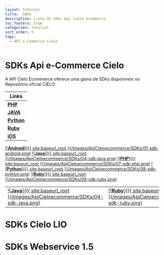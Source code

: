 ```yaml
---
layout: tutorial
title:  SDKs
description: Lista de Sdks Api cielo ecommerce
toc_footers: true
categories: tutorial
sort_order: 5
tags:
  - API e-Commerce Cielo
---
```


# SDKs Api e-Commerce Cielo

A API Cielo Ecommerce oferece uma gama de SDks disponiveis no Repositório oficial CIELO:

|Links|
|---|
|[**PHP**](https://github.com/DeveloperCielo/API-3.0-PHP)          |
|[**JAVA**](https://github.com/DeveloperCielo/API-3.0-Java)        |
|[**Python**](https://github.com/DeveloperCielo/API-3.0-Python)    |
|[**Ruby**](https://github.com/DeveloperCielo/API-3.0-Ruby)        |
|[**iOS**](https://github.com/DeveloperCielo/API-3.0-iOS)          |

[![**Android**]({{ site.baseurl_root }}/images/ApiCieloecommerce/SDKs/01-sdk-android.png)](https://github.com/DeveloperCielo/API-3.0-Android)
[![**Java**]({{ site.baseurl_root }}/images/ApiCieloecommerce/SDKs/04-sdk-java.png)](https://github.com/DeveloperCielo/API-3.0-Java)
[![**PHP**]({{ site.baseurl_root }}/images/ApiCieloecommerce/SDKs/07-sdk-php.png)](https://github.com/DeveloperCielo/API-3.0-PHP) 
[![**Python**]({{ site.baseurl_root }}/images/ApiCieloecommerce/SDKs/08-sdk-python.png)](https://github.com/DeveloperCielo/API-3.0-Python)
[![**Ruby**]({{ site.baseurl_root }}/images/ApiCieloecommerce/SDKs/09-sdk-ruby.png)](https://github.com/DeveloperCielo/API-3.0-Ruby)

| | |
|-|-|
|[![**Java**]({{ site.baseurl_root }}/images/ApiCieloecommerce/SDKs/04-sdk-java.png)](https://github.com/DeveloperCielo/API-3.0-Java)|[![**Ruby**]({{ site.baseurl_root }}/images/ApiCieloecommerce/SDKs/09-sdk-ruby.png)](https://github.com/DeveloperCielo/API-3.0-Ruby)|

# SDKs Cielo LIO

# SDKs Webservice 1.5

